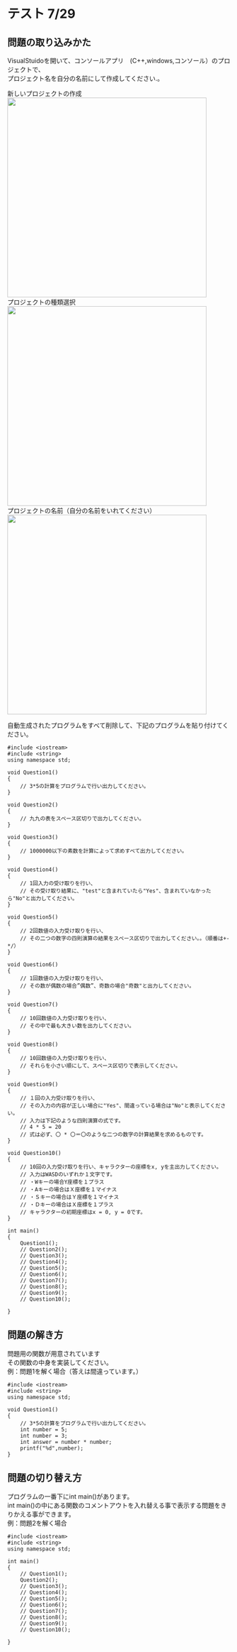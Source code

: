 # テスト 7/29　

## 問題の取り込みかた
VisualStuidoを開いて、コンソールアプリ　(C++,windows,コンソール）のプロジェクトで、<br>
プロジェクト名を自分の名前にして作成してください.。


新しいプロジェクトの作成<br>
<img src="Image/VS_HowCreate_1.png" height="450"><br>
プロジェクトの種類選択<br>
<img src="Image/VS_HowCreate_2.png" height="450"><br>
プロジェクトの名前（自分の名前をいれてください）<br>
<img src="Image/VS_HowCreate_3.png" height="450"><br>

自動生成されたプログラムをすべて削除して、下記のプログラムを貼り付けてください。
~~~ clike
#include <iostream>
#include <string>
using namespace std;

void Question1()
{
    // 3*5の計算をプログラムで行い出力してください。
}

void Question2()
{
    // 九九の表をスペース区切りで出力してください。
}

void Question3()
{
    // 1000000以下の素数を計算によって求めすべて出力してください。
}

void Question4()
{
    // 1回入力の受け取りを行い、
    // その受け取り結果に、"test"と含まれていたら"Yes"、含まれていなかったら"No"と出力してください。
}

void Question5()
{
    // 2回数値の入力受け取りを行い、
    // その二つの数字の四則演算の結果をスペース区切りで出力してください。。（順番は+-*/）
}

void Question6()
{
    // 1回数値の入力受け取りを行い、
    // その数が偶数の場合”偶数”、奇数の場合"奇数"と出力してください。
}

void Question7()
{
    // 10回数値の入力受け取りを行い、
    // その中で最も大きい数を出力してください。
}

void Question8()
{
    // 10回数値の入力受け取りを行い、
    // それらを小さい順にして、スペース区切りで表示してください。
}

void Question9()
{
    // １回の入力受け取りを行い、
    // その入力の内容が正しい場合に"Yes"、間違っている場合は"No"と表示してください。
    // 入力は下記のような四則演算の式です。
    // 4 * 5 = 20
    // 式は必ず、〇 * 〇＝〇のような二つの数字の計算結果を求めるものです。
}

void Question10()
{
    // 10回の入力受け取りを行い、キャラクターの座標をx, yを主出力してください。
    // 入力はWASDのいずれか１文字です。
    // ・Wキーの場合Y座標を１プラス
    // ・Aキーの場合はＸ座標を１マイナス
    // ・Ｓキーの場合はＹ座標を１マイナス
    // ・Ｄキーの場合はＸ座標を１プラス
    // キャラクターの初期座標はx = 0, y = 0です。
}

int main()
{
    Question1();
    // Question2();
    // Question3();
    // Question4();
    // Question5();
    // Question6();
    // Question7();
    // Question8();
    // Question9();
    // Question10();

}

~~~

## 問題の解き方
問題用の関数が用意されています<br>
その関数の中身を実装してください。<br>
例：問題1を解く場合（答えは間違っています。）<br>

~~~ clike
#include <iostream>
#include <string>
using namespace std;

void Question1()
{
    // 3*5の計算をプログラムで行い出力してください。
    int number = 5;
    int number = 3;
    int answer = number * number;
    printf("%d",number);
}
~~~

## 問題の切り替え方
プログラムの一番下にint main()があります。<br>
int main()の中にある関数のコメントアウトを入れ替える事で表示する問題をきりかえる事ができます。<br>
例：問題2を解く場合
~~~ clike
#include <iostream>
#include <string>
using namespace std;

int main()
{
    // Question1();
    Question2();
    // Question3();
    // Question4();
    // Question5();
    // Question6();
    // Question7();
    // Question8();
    // Question9();
    // Question10();

}
~~~